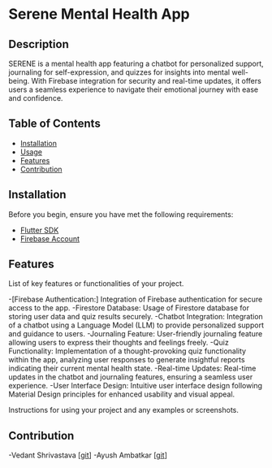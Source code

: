 # Serene Mental Health App


## Description

SERENE is a mental health app featuring a chatbot for personalized support, journaling for self-expression, and quizzes for insights into mental well-being. With Firebase integration for security and real-time updates, it offers users a seamless experience to navigate their emotional journey with ease and confidence.

## Table of Contents

- [Installation](#installation)
- [Usage](#usage)
- [Features](#features)
- [Contribution](#contribution)


## Installation

Before you begin, ensure you have met the following requirements:

- [Flutter SDK](https://flutter.dev/docs/get-started/install)
- [Firebase Account](https://firebase.google.com/)

## Features

List of key features or functionalities of your project.

-[Firebase Authentication:] Integration of Firebase authentication for secure access to the app.
-Firestore Database: Usage of Firestore database for storing user data and quiz results securely.
-Chatbot Integration: Integration of a chatbot using a Language Model (LLM) to provide personalized support and guidance to users.
-Journaling Feature: User-friendly journaling feature allowing users to express their thoughts and feelings freely.
-Quiz Functionality: Implementation of a thought-provoking quiz functionality within the app, analyzing user responses to generate insightful reports indicating their current mental health state.
-Real-time Updates: Real-time updates in the chatbot and journaling features, ensuring a seamless user experience.
-User Interface Design: Intuitive user interface design following Material Design principles for enhanced usability and visual appeal.

Instructions for using your project and any examples or screenshots.

## Contribution

-Vedant Shrivastava [[git](https://github.com/VedantS28)]
-Ayush Ambatkar [[git](https://github.com/4YU5H25)]





